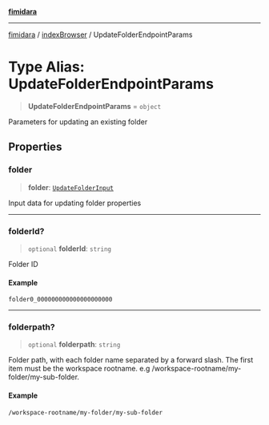 [**fimidara**](../../README.md)

***

[fimidara](../../modules.md) / [indexBrowser](../README.md) / UpdateFolderEndpointParams

# Type Alias: UpdateFolderEndpointParams

> **UpdateFolderEndpointParams** = `object`

Parameters for updating an existing folder

## Properties

### folder

> **folder**: [`UpdateFolderInput`](UpdateFolderInput.md)

Input data for updating folder properties

***

### folderId?

> `optional` **folderId**: `string`

Folder ID

#### Example

```
folder0_000000000000000000000
```

***

### folderpath?

> `optional` **folderpath**: `string`

Folder path, with each folder name separated by a forward slash. The first item must be the workspace rootname. e.g /workspace-rootname/my-folder/my-sub-folder.

#### Example

```
/workspace-rootname/my-folder/my-sub-folder
```
